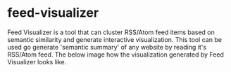 # feed-visualizer
 Feed Visualizer is a tool that can cluster RSS/Atom feed items based on semantic similarity and generate interactive visualization. This tool can be used go generate 'semantic summary' of any website by reading it's RSS/Atom feed. The below image how the visualization generated by Feed Visualizer looks like.

